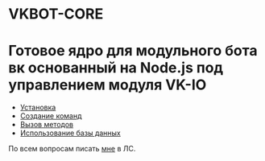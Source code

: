 # VKBOT-CORE
# Готовое ядро для модульного бота вк основанный на Node.js под управлением модуля VK-IO

* [Установка](https://github.com/fakemancat/vkbot-core/blob/master/docs/install.md)
* [Создание команд](https://github.com/fakemancat/vkbot-core/blob/master/docs/createCmds.md)
* [Вызов методов](https://github.com/fakemancat/vkbot-core/blob/master/docs/callMethods.md)
* [Использование базы данных](https://github.com/fakemancat/vkbot-core/blob/master/docs/usingDB.md)

По всем вопросам писать [мне](https://vk.com/fakeman.cat_fmc) в ЛС.
